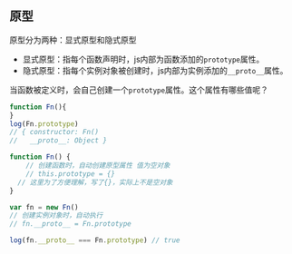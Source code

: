 

## 原型
原型分为两种：显式原型和隐式原型
- 显式原型：指每个函数声明时，js内部为函数添加的`prototype`属性。
- 隐式原型：指每个实例对象被创建时，js内部为实例添加的`__proto__`属性。




当函数被定义时，会自己创建一个`prototype`属性。这个属性有哪些值呢？
```js
function Fn(){
}
log(Fn.prototype)
// { constructor: Fn()
//   __proto__: Object }
```

```js
function Fn() {
	// 创建函数时，自动创建原型属性 值为空对象
	// this.prototype = {} 
  // 这里为了方便理解，写了{}，实际上不是空对象
}

var fn = new Fn()
// 创建实例对象时，自动执行
// fn.__proto__ = Fn.prototype

log(fn.__proto__ === Fn.prototype) // true

```
